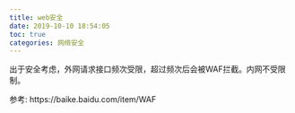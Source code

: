 ```yaml
---
title: web安全
date: 2019-10-10 18:54:05
toc: true
categories: 网络安全
---
```

<p>出于安全考虑，外网请求接口频次受限，超过频次后会被WAF拦截。内网不受限制。</p>
<p>参考: https://baike.baidu.com/item/WAF</p>


